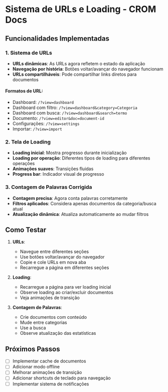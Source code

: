 # Sistema de URLs e Loading - CROM Docs

## Funcionalidades Implementadas

### 1. Sistema de URLs
- **URLs dinâmicas**: As URLs agora refletem o estado da aplicação
- **Navegação por história**: Botões voltar/avançar do navegador funcionam
- **URLs compartilháveis**: Pode compartilhar links diretos para documentos

#### Formatos de URL:
- Dashboard: `/?view=dashboard`
- Dashboard com filtro: `/?view=dashboard&category=Categoria`
- Dashboard com busca: `/?view=dashboard&search=termo`
- Documento: `/?view=editor&doc=document-id`
- Configurações: `/?view=settings`
- Importar: `/?view=import`

### 2. Tela de Loading
- **Loading inicial**: Mostra progresso durante inicialização
- **Loading por operação**: Diferentes tipos de loading para diferentes operações
- **Animações suaves**: Transições fluidas
- **Progress bar**: Indicador visual de progresso

### 3. Contagem de Palavras Corrigida
- **Contagem precisa**: Agora conta palavras corretamente
- **Filtros aplicados**: Considera apenas documentos da categoria/busca atual
- **Atualização dinâmica**: Atualiza automaticamente ao mudar filtros

## Como Testar

1. **URLs**:
   - Navegue entre diferentes seções
   - Use botões voltar/avançar do navegador
   - Copie e cole URLs em nova aba
   - Recarregue a página em diferentes seções

2. **Loading**:
   - Recarregue a página para ver loading inicial
   - Observe loading ao criar/excluir documentos
   - Veja animações de transição

3. **Contagem de Palavras**:
   - Crie documentos com conteúdo
   - Mude entre categorias
   - Use a busca
   - Observe atualização das estatísticas

## Próximos Passos

- [ ] Implementar cache de documentos
- [ ] Adicionar modo offline
- [ ] Melhorar animações de transição
- [ ] Adicionar shortcuts de teclado para navegação
- [ ] Implementar sistema de notificações
